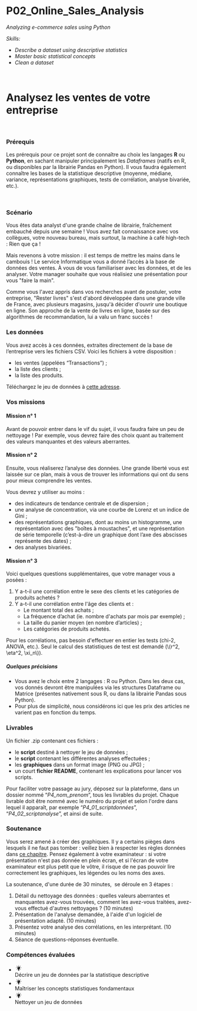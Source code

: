 # P02_Online_Sales_Analysis
<div>
    <div>
        <div>
            <div>
                <div>
                    <div>
                        <div>
                            <div>
                                <p><em>Analyzing e-commerce sales using Python</em></p>
                                <p><em>Skills:</em></p>
                                <ul>
                                    <li><em>Describe a dataset using descriptive statistics</em></li>
                                    <li><em>Master basic statistical concepts</em></li>
                                    <li><em>Clean a dataset</em></li>
                                </ul>
                                <p><em><br></em></p>
                                <h1>Analysez les ventes de votre entreprise</h1>
                            </div>
                        </div>
                    </div>
                    <div><br></div>
                </div>
                <div>
                    <h3>Pr&eacute;requis</h3>
                    <p>Les pr&eacute;requis pour ce projet sont de conna&icirc;tre au choix les langages <strong>R</strong> ou <strong>Python</strong>, en sachant manipuler principalement les <em>Dataframes&nbsp;</em>(natifs en R, ou disponibles par la librairie Pandas en Python). Il vous faudra &eacute;galement conna&icirc;tre les bases de la statistique descriptive (moyenne, m&eacute;diane, variance, repr&eacute;sentations graphiques, tests de corr&eacute;lation, analyse bivari&eacute;e, etc.).</p>
                    <p>&nbsp;</p>
                    <h3>Sc&eacute;nario</h3>
                    <p>Vous &ecirc;tes data analyst d&apos;une grande cha&icirc;ne de librairie, fra&icirc;chement embauch&eacute; depuis une semaine ! Vous avez fait connaissance avec vos coll&egrave;gues, votre nouveau bureau, mais surtout, la machine &agrave; caf&eacute; high-tech : Rien que &ccedil;a !</p>
                    <p>Mais revenons &agrave; votre mission : il est temps de mettre les mains dans le cambouis ! Le service Informatique vous a donn&eacute; l&rsquo;acc&egrave;s &agrave; la base de donn&eacute;es des ventes. &Agrave; vous de vous familiariser avec les donn&eacute;es, et de les analyser. Votre manager souhaite que vous r&eacute;alisiez une pr&eacute;sentation pour vous &quot;faire la main&quot;.</p>
                    <p>Comme vous l&apos;avez appris dans vos recherches avant de postuler, votre entreprise, &quot;Rester livres&quot; s&apos;est d&apos;abord d&eacute;velopp&eacute;e dans une grande ville de France, avec plusieurs magasins, jusqu&apos;&agrave; d&eacute;cider d&apos;ouvrir une boutique en ligne. Son&nbsp;approche de la vente de livres en ligne, bas&eacute;e sur des algorithmes de recommandation, lui&nbsp;a valu un franc succ&egrave;s !</p>
                    <h3>Les donn&eacute;es</h3>
                    <p>Vous avez acc&egrave;s &agrave; ces donn&eacute;es, extraites directement de la base de l&rsquo;entreprise vers les fichiers CSV. Voici les fichiers &agrave; votre disposition :</p>
                    <ul>
                        <li>les ventes (appel&eacute;es &ldquo;Transactions&rdquo;) ;</li>
                        <li>la liste des clients ;</li>
                        <li>la liste des produits.</li>
                    </ul>
                    <aside>
                        <p>T&eacute;l&eacute;chargez le jeu de donn&eacute;es &agrave; <a href="https://s3-eu-west-1.amazonaws.com/static.oc-static.com/prod/courses/files/parcours-data-analyst/dataset_P4.zip">cette adresse</a>.</p>
                    </aside>
                    <h3>Vos missions</h3>
                    <h4>Mission n&deg; 1</h4>
                    <p>Avant de pouvoir entrer dans le vif du sujet, il vous faudra faire un peu de nettoyage ! Par exemple, vous devrez faire des choix quant au traitement des valeurs manquantes et des valeurs aberrantes.</p>
                    <h4>Mission n&deg; 2</h4>
                    <p>Ensuite, vous r&eacute;aliserez l&rsquo;analyse des donn&eacute;es. Une grande libert&eacute; vous est laiss&eacute;e sur ce plan, mais &agrave; vous de trouver les informations qui ont du sens pour mieux comprendre les ventes.</p>
                    <p>Vous devrez y utiliser au moins :</p>
                    <ul>
                        <li>des indicateurs de tendance centrale et de dispersion ;</li>
                        <li>une analyse de concentration, via une courbe de Lorenz et un indice de Gini ;</li>
                        <li>des repr&eacute;sentations graphiques, dont au moins un histogramme, une repr&eacute;sentation avec des &quot;bo&icirc;tes &agrave; moustaches&quot;, et une repr&eacute;sentation de s&eacute;rie temporelle (c&rsquo;est-&agrave;-dire un graphique dont l&rsquo;axe des abscisses repr&eacute;sente des dates) ;</li>
                        <li>des analyses bivari&eacute;es.</li>
                    </ul>
                    <h4>Mission n&deg; 3</h4>
                    <p>Voici quelques questions&nbsp;suppl&eacute;mentaires, que votre manager vous a pos&eacute;es :</p>
                    <ol>
                        <li>Y a-t-il une corr&eacute;lation entre le sexe des clients et les cat&eacute;gories de produits achet&eacute;s ?</li>
                        <li>Y a-t-il une corr&eacute;lation entre l&apos;&acirc;ge des clients et :<ul>
                                <li>Le montant total des achats ;</li>
                                <li>La fr&eacute;quence d&rsquo;achat (ie. nombre d&apos;achats par mois par exemple) ;</li>
                                <li>La taille du panier moyen (en nombre d&rsquo;articles) ;</li>
                                <li>Les cat&eacute;gories de produits achet&eacute;s.</li>
                            </ul>
                        </li>
                    </ol>
                    <aside>
                        <p>Pour les corr&eacute;lations, pas besoin d&apos;effectuer en entier les tests (chi-2, ANOVA, etc.). Seul le calcul des statistiques de test est demand&eacute; (\(r^2, \eta^2, \xi_n\)).</p>
                    </aside>
                    <aside>
                        <h5>Quelques pr&eacute;cisions</h5>
                        <ul>
                            <li>Vous avez le choix entre 2 langages : R ou Python. Dans les deux cas, vos donn&eacute;s devront &ecirc;tre manipul&eacute;es via les structures Dataframe ou Matrice (pr&eacute;sentes nativement sous R, ou dans la librairie Pandas sous Python).</li>
                            <li>Pour plus de simplicit&eacute;, nous consid&eacute;rons ici que les prix des articles ne varient pas en fonction du temps.</li>
                        </ul>
                    </aside>
                    <h3>Livrables</h3>
                    <p>Un fichier .zip contenant ces fichiers :</p>
                    <ul>
                        <li>le <strong>script</strong> destin&eacute; &agrave; nettoyer le jeu de donn&eacute;es ;</li>
                        <li>le <strong>script</strong> contenant les diff&eacute;rentes analyses effectu&eacute;es ;</li>
                        <li>les <strong>graphiques</strong> dans un format image (PNG ou JPG) ;</li>
                        <li>un court <strong>fichier README</strong>, contenant les explications pour lancer vos scripts.</li>
                    </ul>
                    <aside>
                        <p>Pour faciliter votre passage au jury, d&eacute;posez sur la plateforme, dans un dossier nomm&eacute; &ldquo;<em>P4_nom_prenom</em>&rdquo;, tous les livrables du projet. Chaque livrable doit &ecirc;tre nomm&eacute; avec le num&eacute;ro du projet et selon l&apos;ordre dans lequel il appara&icirc;t, par exemple &ldquo;<em>P4_01_scriptdonn&eacute;es</em>&rdquo;, &ldquo;<em>P4_02_scriptanalyse</em>&rdquo;, et ainsi de suite.</p>
                    </aside>
                    <h3>Soutenance</h3>
                    <aside>
                        <p>Vous serez amen&eacute; &agrave; cr&eacute;er des graphiques. Il y a certains pi&egrave;ges dans lesquels il ne faut pas tomber : veillez bien &agrave; respecter les r&egrave;gles donn&eacute;es dans <a href="https://openclassrooms.com/fr/courses/4525336-realisez-des-rapports-statistiques-clairs-et-impactants/5312796-evitez-les-pieges-des-graphiques">ce chapitre</a>. Pensez &eacute;galement &agrave; votre examinateur : si votre pr&eacute;sentation n&apos;est pas donn&eacute;e en plein &eacute;cran, et si l&apos;&eacute;cran de votre examinateur est plus petit que le v&ocirc;tre, il risque de ne pas pouvoir lire correctement les graphiques, les l&eacute;gendes ou les noms des axes.</p>
                    </aside>
                    <p>La soutenance, d&apos;une dur&eacute;e de 30 minutes, &nbsp;se d&eacute;roule en 3 &eacute;tapes :</p>
                    <ol>
                        <li>D&eacute;tail du nettoyage des donn&eacute;es : quelles valeurs aberrantes et manquantes avez-vous trouv&eacute;es, comment les avez-vous trait&eacute;es, avez-vous effectu&eacute; d&apos;autres nettoyages ? (10 minutes)</li>
                        <li>Pr&eacute;sentation de l&apos;analyse demand&eacute;e, &agrave; l&apos;aide d&apos;un logiciel de pr&eacute;sentation adapt&eacute;. (10 minutes)</li>
                        <li>Pr&eacute;sentez votre analyse des corr&eacute;lations, en les interpr&eacute;tant. (10 minutes)</li>
                        <li>S&eacute;ance de questions-r&eacute;ponses &eacute;ventuelle.&nbsp;</li>
                    </ol>
                </div>
                <h3>Comp&eacute;tences &eacute;valu&eacute;es</h3>
                <ul>
                    <li>
                        <div>
                            <div><svg width="20" height="20" xmlns="http://www.w3.org/2000/svg" fill="currentColor">
                                    <path d="M11.8023 15.6775V16.1276C11.8023 16.4812 11.5276 16.777 11.1724 16.822L11.0584 17.2271C10.9914 17.4457 10.7837 17.6 10.5558 17.6H9.43664C9.19538 17.6 8.98763 17.4457 8.93401 17.2271L8.82009 16.822C8.4649 16.777 8.19013 16.4812 8.19013 16.1276V15.6775C8.19013 15.446 8.38448 15.2467 8.63914 15.2467H11.3667C11.6147 15.2596 11.8023 15.446 11.8023 15.6775ZM13.8999 9.69139C13.8999 10.6944 13.4777 11.6268 12.8009 12.289C12.2848 12.797 11.9431 13.4528 11.8358 14.1601C11.7889 14.4559 11.5141 14.6873 11.1925 14.6873H8.77317C8.45149 14.6873 8.17673 14.4687 8.12981 14.1601C8.01589 13.4657 7.6808 12.797 7.16478 12.289C6.50131 11.6203 6.08581 10.7266 6.06571 9.7364C6.0523 7.64673 7.77463 5.96212 9.93926 5.94283C12.1441 5.92997 13.8999 7.61458 13.8999 9.69139ZM10.4352 7.42811C10.4352 7.19664 10.2408 7.01018 9.99958 7.01018C8.45149 7.01018 7.17818 8.21898 7.17818 9.71711C7.17818 9.94859 7.37253 10.1351 7.61379 10.1351C7.85505 10.1351 8.0494 9.94859 8.0494 9.71711C8.0494 8.69478 8.92061 7.85891 9.98617 7.85891C10.2408 7.84605 10.4352 7.65958 10.4352 7.42811ZM9.99958 4.72117C10.2408 4.72117 10.4352 4.53471 10.4352 4.30324V2.81796C10.4352 2.58649 10.2408 2.40002 9.99958 2.40002C9.75832 2.40002 9.56397 2.58649 9.56397 2.81796V4.30324C9.56397 4.53471 9.75832 4.72117 9.99958 4.72117ZM4.8192 9.69139C4.8192 9.45992 4.62485 9.27346 4.38359 9.27346H2.83551C2.59425 9.27346 2.3999 9.45992 2.3999 9.69139C2.3999 9.92287 2.59425 10.1093 2.83551 10.1093H4.38359C4.61145 10.1093 4.8192 9.92287 4.8192 9.69139ZM17.1636 9.27346H15.6156C15.3743 9.27346 15.18 9.45992 15.18 9.69139C15.18 9.92287 15.3743 10.1093 15.6156 10.1093H17.1636C17.4049 10.1093 17.5992 9.92287 17.5992 9.69139C17.6127 9.45992 17.4183 9.27346 17.1636 9.27346ZM5.70382 13.2021L4.61145 14.2565C4.4372 14.4237 4.4372 14.6873 4.61145 14.8609C4.69187 14.9381 4.8058 14.9831 4.91972 14.9831C5.03365 14.9831 5.14758 14.9381 5.228 14.8609L6.32707 13.8065C6.50131 13.6393 6.50131 13.3757 6.32707 13.2021C6.15953 13.0477 5.88476 13.0477 5.70382 13.2021ZM13.9804 6.3029C14.0943 6.3029 14.2082 6.25789 14.2886 6.18074L15.3877 5.12625C15.5619 4.95908 15.5619 4.69546 15.3877 4.52185C15.2135 4.34825 14.9387 4.35468 14.7577 4.52185L13.6587 5.56991C13.4844 5.73708 13.4844 6.0007 13.6587 6.17431C13.7592 6.25146 13.8731 6.3029 13.9804 6.3029ZM5.70382 6.17431C5.78424 6.25146 5.89816 6.29647 6.01209 6.29647C6.12602 6.29647 6.23995 6.25146 6.32037 6.17431C6.49461 6.00713 6.49461 5.74351 6.32037 5.56991L5.2213 4.52185C5.04706 4.35468 4.77229 4.35468 4.59134 4.52185C4.4104 4.68903 4.4171 4.95265 4.59134 5.12625L5.70382 6.17431ZM14.2886 13.2021C14.1144 13.0349 13.8396 13.0349 13.6587 13.2021C13.4777 13.3692 13.4844 13.6329 13.6587 13.8065L14.7577 14.8609C14.8382 14.9381 14.9521 14.9831 15.066 14.9831C15.18 14.9831 15.2939 14.9381 15.3743 14.8609C15.5485 14.6938 15.5485 14.4301 15.3743 14.2565L14.2886 13.2021Z"></path>
                                </svg></div>
                        </div>
                        <div>D&eacute;crire un jeu de donn&eacute;es par la statistique descriptive</div>
                    </li>
                    <li>
                        <div>
                            <div><svg width="20" height="20" xmlns="http://www.w3.org/2000/svg" fill="currentColor">
                                    <path d="M11.8023 15.6775V16.1276C11.8023 16.4812 11.5276 16.777 11.1724 16.822L11.0584 17.2271C10.9914 17.4457 10.7837 17.6 10.5558 17.6H9.43664C9.19538 17.6 8.98763 17.4457 8.93401 17.2271L8.82009 16.822C8.4649 16.777 8.19013 16.4812 8.19013 16.1276V15.6775C8.19013 15.446 8.38448 15.2467 8.63914 15.2467H11.3667C11.6147 15.2596 11.8023 15.446 11.8023 15.6775ZM13.8999 9.69139C13.8999 10.6944 13.4777 11.6268 12.8009 12.289C12.2848 12.797 11.9431 13.4528 11.8358 14.1601C11.7889 14.4559 11.5141 14.6873 11.1925 14.6873H8.77317C8.45149 14.6873 8.17673 14.4687 8.12981 14.1601C8.01589 13.4657 7.6808 12.797 7.16478 12.289C6.50131 11.6203 6.08581 10.7266 6.06571 9.7364C6.0523 7.64673 7.77463 5.96212 9.93926 5.94283C12.1441 5.92997 13.8999 7.61458 13.8999 9.69139ZM10.4352 7.42811C10.4352 7.19664 10.2408 7.01018 9.99958 7.01018C8.45149 7.01018 7.17818 8.21898 7.17818 9.71711C7.17818 9.94859 7.37253 10.1351 7.61379 10.1351C7.85505 10.1351 8.0494 9.94859 8.0494 9.71711C8.0494 8.69478 8.92061 7.85891 9.98617 7.85891C10.2408 7.84605 10.4352 7.65958 10.4352 7.42811ZM9.99958 4.72117C10.2408 4.72117 10.4352 4.53471 10.4352 4.30324V2.81796C10.4352 2.58649 10.2408 2.40002 9.99958 2.40002C9.75832 2.40002 9.56397 2.58649 9.56397 2.81796V4.30324C9.56397 4.53471 9.75832 4.72117 9.99958 4.72117ZM4.8192 9.69139C4.8192 9.45992 4.62485 9.27346 4.38359 9.27346H2.83551C2.59425 9.27346 2.3999 9.45992 2.3999 9.69139C2.3999 9.92287 2.59425 10.1093 2.83551 10.1093H4.38359C4.61145 10.1093 4.8192 9.92287 4.8192 9.69139ZM17.1636 9.27346H15.6156C15.3743 9.27346 15.18 9.45992 15.18 9.69139C15.18 9.92287 15.3743 10.1093 15.6156 10.1093H17.1636C17.4049 10.1093 17.5992 9.92287 17.5992 9.69139C17.6127 9.45992 17.4183 9.27346 17.1636 9.27346ZM5.70382 13.2021L4.61145 14.2565C4.4372 14.4237 4.4372 14.6873 4.61145 14.8609C4.69187 14.9381 4.8058 14.9831 4.91972 14.9831C5.03365 14.9831 5.14758 14.9381 5.228 14.8609L6.32707 13.8065C6.50131 13.6393 6.50131 13.3757 6.32707 13.2021C6.15953 13.0477 5.88476 13.0477 5.70382 13.2021ZM13.9804 6.3029C14.0943 6.3029 14.2082 6.25789 14.2886 6.18074L15.3877 5.12625C15.5619 4.95908 15.5619 4.69546 15.3877 4.52185C15.2135 4.34825 14.9387 4.35468 14.7577 4.52185L13.6587 5.56991C13.4844 5.73708 13.4844 6.0007 13.6587 6.17431C13.7592 6.25146 13.8731 6.3029 13.9804 6.3029ZM5.70382 6.17431C5.78424 6.25146 5.89816 6.29647 6.01209 6.29647C6.12602 6.29647 6.23995 6.25146 6.32037 6.17431C6.49461 6.00713 6.49461 5.74351 6.32037 5.56991L5.2213 4.52185C5.04706 4.35468 4.77229 4.35468 4.59134 4.52185C4.4104 4.68903 4.4171 4.95265 4.59134 5.12625L5.70382 6.17431ZM14.2886 13.2021C14.1144 13.0349 13.8396 13.0349 13.6587 13.2021C13.4777 13.3692 13.4844 13.6329 13.6587 13.8065L14.7577 14.8609C14.8382 14.9381 14.9521 14.9831 15.066 14.9831C15.18 14.9831 15.2939 14.9381 15.3743 14.8609C15.5485 14.6938 15.5485 14.4301 15.3743 14.2565L14.2886 13.2021Z"></path>
                                </svg></div>
                        </div>
                        <div>Ma&icirc;triser les concepts statistiques fondamentaux</div>
                    </li>
                    <li>
                        <div>
                            <div><svg width="20" height="20" xmlns="http://www.w3.org/2000/svg" fill="currentColor">
                                    <path d="M11.8023 15.6775V16.1276C11.8023 16.4812 11.5276 16.777 11.1724 16.822L11.0584 17.2271C10.9914 17.4457 10.7837 17.6 10.5558 17.6H9.43664C9.19538 17.6 8.98763 17.4457 8.93401 17.2271L8.82009 16.822C8.4649 16.777 8.19013 16.4812 8.19013 16.1276V15.6775C8.19013 15.446 8.38448 15.2467 8.63914 15.2467H11.3667C11.6147 15.2596 11.8023 15.446 11.8023 15.6775ZM13.8999 9.69139C13.8999 10.6944 13.4777 11.6268 12.8009 12.289C12.2848 12.797 11.9431 13.4528 11.8358 14.1601C11.7889 14.4559 11.5141 14.6873 11.1925 14.6873H8.77317C8.45149 14.6873 8.17673 14.4687 8.12981 14.1601C8.01589 13.4657 7.6808 12.797 7.16478 12.289C6.50131 11.6203 6.08581 10.7266 6.06571 9.7364C6.0523 7.64673 7.77463 5.96212 9.93926 5.94283C12.1441 5.92997 13.8999 7.61458 13.8999 9.69139ZM10.4352 7.42811C10.4352 7.19664 10.2408 7.01018 9.99958 7.01018C8.45149 7.01018 7.17818 8.21898 7.17818 9.71711C7.17818 9.94859 7.37253 10.1351 7.61379 10.1351C7.85505 10.1351 8.0494 9.94859 8.0494 9.71711C8.0494 8.69478 8.92061 7.85891 9.98617 7.85891C10.2408 7.84605 10.4352 7.65958 10.4352 7.42811ZM9.99958 4.72117C10.2408 4.72117 10.4352 4.53471 10.4352 4.30324V2.81796C10.4352 2.58649 10.2408 2.40002 9.99958 2.40002C9.75832 2.40002 9.56397 2.58649 9.56397 2.81796V4.30324C9.56397 4.53471 9.75832 4.72117 9.99958 4.72117ZM4.8192 9.69139C4.8192 9.45992 4.62485 9.27346 4.38359 9.27346H2.83551C2.59425 9.27346 2.3999 9.45992 2.3999 9.69139C2.3999 9.92287 2.59425 10.1093 2.83551 10.1093H4.38359C4.61145 10.1093 4.8192 9.92287 4.8192 9.69139ZM17.1636 9.27346H15.6156C15.3743 9.27346 15.18 9.45992 15.18 9.69139C15.18 9.92287 15.3743 10.1093 15.6156 10.1093H17.1636C17.4049 10.1093 17.5992 9.92287 17.5992 9.69139C17.6127 9.45992 17.4183 9.27346 17.1636 9.27346ZM5.70382 13.2021L4.61145 14.2565C4.4372 14.4237 4.4372 14.6873 4.61145 14.8609C4.69187 14.9381 4.8058 14.9831 4.91972 14.9831C5.03365 14.9831 5.14758 14.9381 5.228 14.8609L6.32707 13.8065C6.50131 13.6393 6.50131 13.3757 6.32707 13.2021C6.15953 13.0477 5.88476 13.0477 5.70382 13.2021ZM13.9804 6.3029C14.0943 6.3029 14.2082 6.25789 14.2886 6.18074L15.3877 5.12625C15.5619 4.95908 15.5619 4.69546 15.3877 4.52185C15.2135 4.34825 14.9387 4.35468 14.7577 4.52185L13.6587 5.56991C13.4844 5.73708 13.4844 6.0007 13.6587 6.17431C13.7592 6.25146 13.8731 6.3029 13.9804 6.3029ZM5.70382 6.17431C5.78424 6.25146 5.89816 6.29647 6.01209 6.29647C6.12602 6.29647 6.23995 6.25146 6.32037 6.17431C6.49461 6.00713 6.49461 5.74351 6.32037 5.56991L5.2213 4.52185C5.04706 4.35468 4.77229 4.35468 4.59134 4.52185C4.4104 4.68903 4.4171 4.95265 4.59134 5.12625L5.70382 6.17431ZM14.2886 13.2021C14.1144 13.0349 13.8396 13.0349 13.6587 13.2021C13.4777 13.3692 13.4844 13.6329 13.6587 13.8065L14.7577 14.8609C14.8382 14.9381 14.9521 14.9831 15.066 14.9831C15.18 14.9831 15.2939 14.9381 15.3743 14.8609C15.5485 14.6938 15.5485 14.4301 15.3743 14.2565L14.2886 13.2021Z"></path>
                                </svg></div>
                        </div>
                        <div>Nettoyer un jeu de donn&eacute;es</div>
                    </li>
                </ul>
            </div>
        </div>
    </div>
</div>
